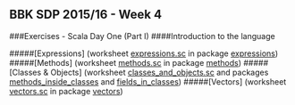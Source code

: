 ## BBK SDP 2015/16 - Week 4
###Exercises - Scala Day One (Part I)
####Introduction to the language

#####[Expressions]
(worksheet [expressions.sc][1] in package [expressions][2])
#####[Methods]
(worksheet [methods.sc][3] in package [methods][4])
#####[Classes & Objects]
(worksheet [classes_and_objects.sc][5] and packages [methods_inside_classes][6]
and [fields_in_classes][7])
#####[Vectors]
(worksheet [vectors.sc][8] in package [vectors][9])

[1]:https://github.com/f-bartholomews/SDP/blob/master/exercises/week_04/src/expressions/expressions.sc
[2]:https://github.com/f-bartholomews/SDP/tree/master/exercises/week_04/src/expressions
[3]:https://github.com/f-bartholomews/SDP/blob/master/exercises/week_04/src/methods/methods.sc
[4]:https://github.com/f-bartholomews/SDP/tree/master/exercises/week_04/src/methods
[5]:https://github.com/f-bartholomews/SDP/blob/master/exercises/week_04/src/classes_and_objects/classes_and_objects.sc
[6]:https://github.com/f-bartholomews/SDP/tree/master/exercises/week_04/src/classes_and_objects/methods_inside_classes
[7]:https://github.com/f-bartholomews/SDP/tree/master/exercises/week_04/src/classes_and_objects/fields_in_classes
[8]:https://github.com/f-bartholomews/SDP/blob/master/exercises/week_04/src/vectors/vectors.sc
[9]:https://github.com/f-bartholomews/SDP/tree/master/exercises/week_04/src/vectors
